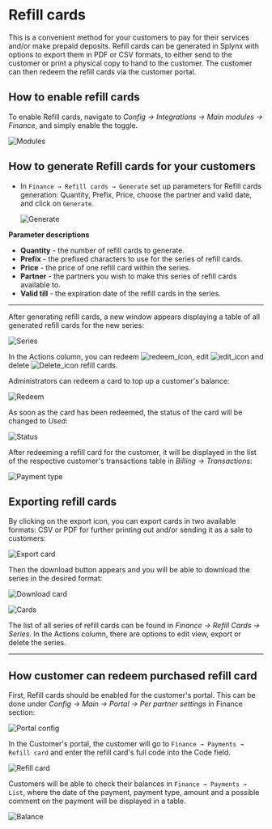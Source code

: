 Refill cards
==========

This is a convenient method for your customers to pay for their services and/or make prepaid deposits. Refill cards can be generated in Splynx with options to export them in PDF or CSV formats, to either send to the customer or print a physical copy to hand to the customer. The customer can then redeem the refill cards via the customer portal.


## How to enable refill cards

To enable Refill cards, navigate to *Config → Integrations → Main modules → Finance*, and simply enable the toggle.

![Modules](main_modules.png)


## How to generate Refill cards for your customers

* In `Finance → Refill cards → Generate` set up parameters for Refill cards generation: Quantity, Prefix, Price, choose the partner and valid date, and click on `Generate`.

  ![Generate](generate_refillcards.png)

**Parameter descriptions**

* **Quantity** - the number of refill cards to generate.
* **Prefix** - the prefixed characters to use for the series of refill cards.
* **Price** - the price of one refill card within the series.
* **Partner** - the partners you wish to make this series of refill cards available to.
* **Valid till** - the expiration date of the refill cards in the series.
******************************************************************************
After generating refill cards, a new window appears displaying a table of all generated refill cards for the new series:

  ![Series](view_serie.png)

  In the Actions column, you can redeem <icon class="image-icon">![redeem_icon](redeem_icon.png)</icon>, edit <icon class="image-icon">![edit_icon](edit_icon.png)</icon> and delete <icon class="image-icon">![Delete_icon](delete_icon.png)</icon> refill cards.


Administrators can redeem a card to top up a customer's balance:

![Redeem](redeem_card.png)

As soon as the card has been redeemed, the status of the card will be changed to *Used*:

![Status](status.png)

After redeeming a refill card for the customer, it will be displayed in the list of the respective customer's transactions table in *Billing → Transactions*:

![Payment type](payment_type.png)

## Exporting refill cards

By clicking on the export icon, you can export cards in two available formats: CSV or PDF for further printing out and/or sending it as a sale to customers:

![Export card](export_card.png)

Then the download button appears and you will be able to download the series in the desired format:

![Download card](download_series.png)

![Cards](cards.png)

The list of all series of refill cards can be found in _Finance → Refill Cards → Series_. In the Actions column, there are options to edit view, export or delete the series.

**********************************************************
## How customer can redeem purchased refill card

First, Refill cards should be enabled for the customer's portal. This can be done under *Config → Main → Portal → Per partner settings* in Finance section:

![Portal config](portal_config.png)


In the Customer's portal, the customer will go to `Finance → Payments → Refill card` and enter the refill card's full code into the Code field.

![Refill card](refill_card.png)


Customers will be able to check their balances in `Finance → Payments → List`, where the date of the payment, payment type, amount and a possible comment on the payment will be displayed in a table.

![Balance](balance.png)

